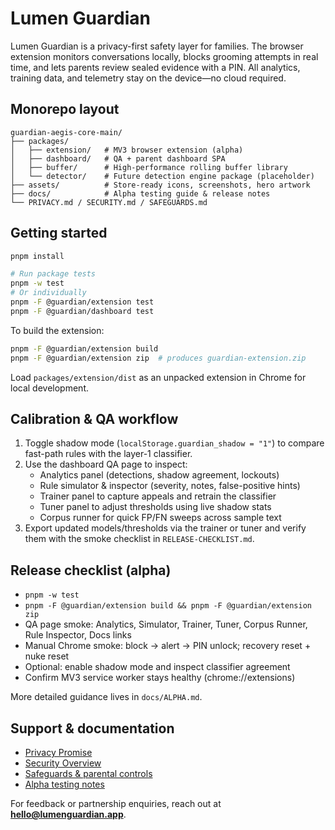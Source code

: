 # Lumen Guardian

Lumen Guardian is a privacy-first safety layer for families. The browser extension monitors conversations locally, blocks grooming attempts in real time, and lets parents review sealed evidence with a PIN. All analytics, training data, and telemetry stay on the device—no cloud required.

## Monorepo layout

```
guardian-aegis-core-main/
├── packages/
│   ├── extension/   # MV3 browser extension (alpha)
│   ├── dashboard/   # QA + parent dashboard SPA
│   ├── buffer/      # High-performance rolling buffer library
│   └── detector/    # Future detection engine package (placeholder)
├── assets/          # Store-ready icons, screenshots, hero artwork
├── docs/            # Alpha testing guide & release notes
└── PRIVACY.md / SECURITY.md / SAFEGUARDS.md
```

## Getting started

```bash
pnpm install

# Run package tests
pnpm -w test
# Or individually
pnpm -F @guardian/extension test
pnpm -F @guardian/dashboard test
```

To build the extension:

```bash
pnpm -F @guardian/extension build
pnpm -F @guardian/extension zip  # produces guardian-extension.zip
```

Load `packages/extension/dist` as an unpacked extension in Chrome for local development.

## Calibration & QA workflow

1. Toggle shadow mode (`localStorage.guardian_shadow = "1"`) to compare fast-path rules with the layer-1 classifier.
2. Use the dashboard QA page to inspect:
   - Analytics panel (detections, shadow agreement, lockouts)
   - Rule simulator & inspector (severity, notes, false-positive hints)
   - Trainer panel to capture appeals and retrain the classifier
   - Tuner panel to adjust thresholds using live shadow stats
   - Corpus runner for quick FP/FN sweeps across sample text
3. Export updated models/thresholds via the trainer or tuner and verify them with the smoke checklist in `RELEASE-CHECKLIST.md`.

## Release checklist (alpha)

- `pnpm -w test`
- `pnpm -F @guardian/extension build && pnpm -F @guardian/extension zip`
- QA page smoke: Analytics, Simulator, Trainer, Tuner, Corpus Runner, Rule Inspector, Docs links
- Manual Chrome smoke: block → alert → PIN unlock; recovery reset + nuke reset
- Optional: enable shadow mode and inspect classifier agreement
- Confirm MV3 service worker stays healthy (chrome://extensions)

More detailed guidance lives in `docs/ALPHA.md`.

## Support & documentation

- [Privacy Promise](./PRIVACY.md)
- [Security Overview](./SECURITY.md)
- [Safeguards & parental controls](./SAFEGUARDS.md)
- [Alpha testing notes](./docs/ALPHA.md)

For feedback or partnership enquiries, reach out at **hello@lumenguardian.app**.
